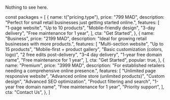 Nothing to see here.



  const packages = [
    {
      name: t("pricing.type"),
      price: "799 MAD",
      description: "Perfect for small retail businesses just getting started online.",
      features: [
        "1-page website",
        "Up to 10 products",
        "Mobile-friendly design",
        "3-day delivery",
        "Free maintenance for 1 year",
      ],
      cta: "Get Started",
    },
    {
      name: "Business",
      price: "2199 MAD",
      description: "Ideal for growing retail businesses with more products.",
      features: [
        "Multi-section website",
        "Up to 15 products",
        "Mobile-first + product gallery",
        "Basic customization (colors, logo)",
        "2 free edits post-delivery",
        "3–4 day delivery",
        "1-year free domain name",
        "Free maintenance for 1 year",
      ],
      cta: "Get Started",
      popular: true,
    },
    {
      name: "Premium",
      price: "3999 MAD",
      description: "For established retailers needing a comprehensive online presence.",
      features: [
        "Unlimited page responsive website",
        "Advanced online store (unlimited products)",
        "Custom design",
        "Advanced SEO optimization",
        "Product filtering and search",
        "1-year free domain name",
        "Free maintenance for 1 year",
        "Priority support",
      ],
      cta: "Contact Us",
    },
  ]